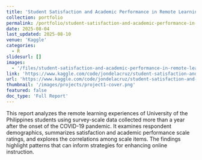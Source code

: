 ```yaml
---
title: 'Student Satisfaction and Academic Performance in Remote Learning'
collection: portfolio
permalink: /portfolio/student-satisfaction-and-academic-performance-in-remote-learning
date: 2025-08-04
last_updated: 2025-08-10
venue: 'Kaggle'
categories:
  - R
slidesurl: []
images:
  - '/files/student-satisfaction-and-academic-performance-in-remote-learning/images/page-1.png'
link: 'https://www.kaggle.com/code/jondelacruz/student-satisfaction-and-academic-performance'
url: 'https://www.kaggle.com/code/jondelacruz/student-satisfaction-and-academic-performance'
thumbnail: '/images/projects/project1-cover.png'
featured: false
doc_type: 'Full Report'
---
```


This report analyzes the remote learning experiences of University of the Philippines students using survey-scale data collected more than a year after the onset of the COVID-19 pandemic. It examines respondent demographics, summarizes satisfaction and academic performance scale ratings, and explores the correlations among scale items. The findings highlight patterns that can inform strategies for enhancing online instruction.